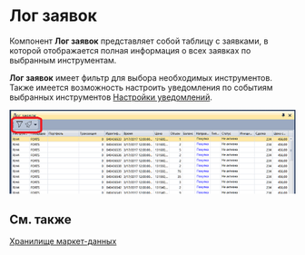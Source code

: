 # Лог заявок

Компонент **Лог заявок** представляет собой таблицу с заявками, в которой отображается полная информация о всех заявках по выбранным инструментам.

**Лог заявок** имеет фильтр для выбора необходимых инструментов. Также имеется возможность настроить уведомления по событиям выбранных инструментов [Настройки уведомлений](../../notifications.md).

![Terminal orderlog 00](../../../../images/terminal_orderlog_00.png)

## См. также

[Хранилище маркет\-данных](../../market_data_storage.md)
